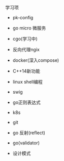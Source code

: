 学习项

- pk-config

- go micro 微服务
- cgo(学习中)
- 反向代理ngix
- docker(深入compose)
- C++14新功能
- linux shell编程
- swig
- go正则表达式
- k8s
- git
- go 反射(reflect)
- go(validator)
- 设计模式
